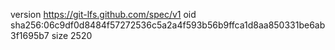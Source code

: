 version https://git-lfs.github.com/spec/v1
oid sha256:06c9df0d8484f57272536c5a2a4f593b56b9ffca1d8aa850331be6ab3f1695b7
size 2520
